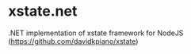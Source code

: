 # xstate.net
.NET implementation of xstate framework for NodeJS (https://github.com/davidkpiano/xstate)
